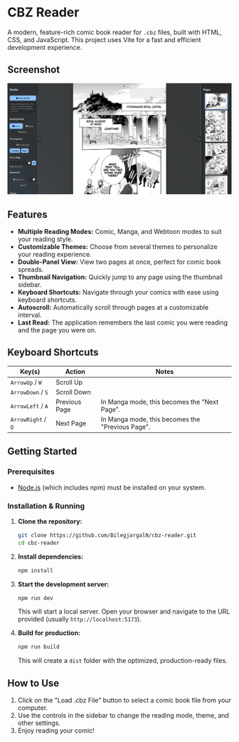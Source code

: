 # CBZ Reader

A modern, feature-rich comic book reader for `.cbz` files, built with HTML, CSS, and JavaScript. This project uses Vite for a fast and efficient development experience.

## Screenshot

![CBZ Reader Screenshot](Cbz-reader.png)

## Features

-   **Multiple Reading Modes:** Comic, Manga, and Webtoon modes to suit your reading style.
-   **Customizable Themes:** Choose from several themes to personalize your reading experience.
-   **Double-Panel View:** View two pages at once, perfect for comic book spreads.
-   **Thumbnail Navigation:** Quickly jump to any page using the thumbnail sidebar.
-   **Keyboard Shortcuts:** Navigate through your comics with ease using keyboard shortcuts.
-   **Autoscroll:** Automatically scroll through pages at a customizable interval.
-   **Last Read:** The application remembers the last comic you were reading and the page you were on.

## Keyboard Shortcuts

| Key(s)          | Action                            | Notes                                        |
| --------------- | --------------------------------- | -------------------------------------------- |
| `ArrowUp` / `W`     | Scroll Up                         |                                              |
| `ArrowDown` / `S`   | Scroll Down                       |                                              |
| `ArrowLeft` / `A`   | Previous Page                     | In Manga mode, this becomes the "Next Page". |
| `ArrowRight` / `D`  | Next Page                         | In Manga mode, this becomes the "Previous Page". |

## Getting Started

### Prerequisites

-   [Node.js](https://nodejs.org/) (which includes npm) must be installed on your system.

### Installation & Running

1.  **Clone the repository:**
    ```bash
    git clone https://github.com/BilegjargalN/cbz-reader.git
    cd cbz-reader
    ```

2.  **Install dependencies:**
    ```bash
    npm install
    ```

3.  **Start the development server:**
    ```bash
    npm run dev
    ```

    This will start a local server. Open your browser and navigate to the URL provided (usually `http://localhost:5173`).

4.  **Build for production:**
    ```bash
    npm run build
    ```
    This will create a `dist` folder with the optimized, production-ready files.

## How to Use

1.  Click on the "Load .cbz File" button to select a comic book file from your computer.
2.  Use the controls in the sidebar to change the reading mode, theme, and other settings.
3.  Enjoy reading your comic!
